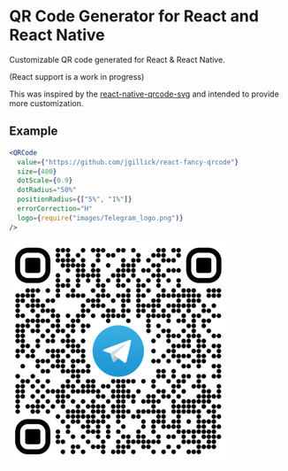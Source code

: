 # QR Code Generator for React and React Native

Customizable QR code generated for React &amp; React Native.

(React support is a work in progress)

This was inspired by the [react-native-qrcode-svg](https://github.com/awesomejerry/react-native-qrcode-svg) and intended to provide more customization.

## Example

```jsx
<QRCode
  value={"https://github.com/jgillick/react-fancy-qrcode"}
  size={400}
  dotScale={0.9}
  dotRadius="50%"
  positionRadius={["5%", "1%"]}
  errorCorrection="H"
  logo={require("images/Telegram_logo.png")}
/>
```

<img src="./example.png" width="400">
